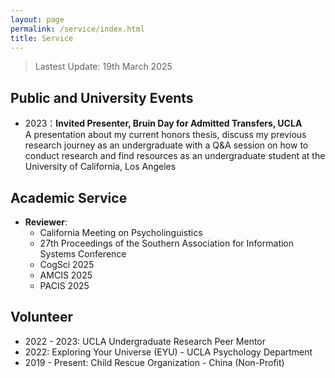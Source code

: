 ```yaml
---
layout: page
permalink: /service/index.html
title: Service
---
```


> Lastest Update: 19th March 2025 &nbsp;

## Public and University Events 

- 2023：**Invited Presenter, Bruin Day for Admitted Transfers, UCLA** <br>A presentation about my current honors thesis, discuss my previous research journey as an undergraduate with a Q&A session on how to conduct research and find resources as an undergraduate student at the University of California, Los Angeles

## Academic Service
- **Reviewer**:
  -  California Meeting on Psycholinguistics
  -  27th Proceedings of the Southern Association for Information Systems Conference
  -  CogSci 2025
  -  AMCIS 2025
  -  PACIS 2025

## Volunteer
- 2022 - 2023: UCLA Undergraduate Research Peer Mentor
- 2022: Exploring Your Universe (EYU) - UCLA Psychology Department
- 2019 - Present: Child Rescue Organization - China (Non-Profit)

